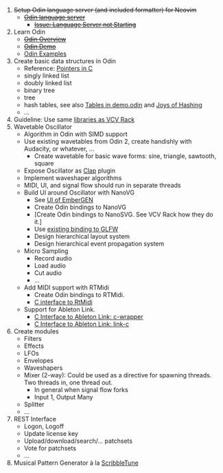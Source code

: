 1. ~~Setup Odin language server (and included formatter) for Neovim~~
	  - ~~[Odin language server](https://github.com/DanielGavin/ols)~~
	    - ~~[Issue: Language Server not Starting](https://github.com/DanielGavin/ols/issues/105)~~
1. Learn Odin
	  - ~~[Odin Overview](https://odin-lang.org/docs/overview/)~~
	  - ~~[Odin Demo](https://github.com/odin-lang/Odin/blob/master/examples/demo/demo.odin)~~
	  - [Odin Examples](https://github.com/odin-lang/examples)
1. Create basic data structures in Odin
	  - Reference: [Pointers in C](https://github.com/mkohlhaas/Pointers-C-Programming)
	  - singly linked list
	  - doubly linked list
	  - binary tree
	  - tree
	  - hash tables, see also [Tables in demo.odin](https://github.com/odin-lang/Odin/blob/master/examples/demo/demo.odin#L902) and [Joys of Hashing](https://github.com/mkohlhaas/Joys-of-Hashing)
	  - ...
1. Guideline: Use same [libraries as VCV Rack](https://github.com/VCVRack/Rack#software-libraries)
1. Wavetable Oscillator
	  - Algorithm in Odin with SIMD support
	  - Use existing wavetables from Odin 2, create handishly with Audacity, or whatever, ...
	    - Create wavetable for basic wave forms: sine, triangle, sawtooth, square
	  - Expose Oscillator as [Clap](https://github.com/free-audio/clap) plugin
	  - Implement waveshaper algorithms
	  - MIDI, UI, and signal flow should run in separate threads
	  - Build UI around Oscillator with NanoVG
	    - See [UI of EmberGEN](https://www.youtube.com/watch?v=mVmcGlQa6_U)
	    - Create Odin bindings to NanoVG
	    - [Create Odin bindings to NanoSVG. See VCV Rack how they do it.]
	    - Use [existing binding to GLFW](https://pkg.odin-lang.org/vendor/glfw/)
	    - Design hierarchical layout system
	    - Design hierarchical event propagation system
	  - Micro Sampling
	    - Record audio
	    - Load audio
	    - Cut audio
	    - ...
	  - Add MIDI support with RTMidi
	    - Create Odin bindings to RTMidi.
	    - [C interface to RtMidi](https://www.music.mcgill.ca/~gary/rtmidi/group__C-interface.html)
	  - Support for Ableton Link.
	    - [C Interface to Ableton Link: c-wrapper](https://github.com/magdaddy/ableton-link-rs/blob/master/c-wrapper/link_rs.cpp)
	    - [C Interface to Ableton Link: link-c](https://github.com/artfwo/link-c)
1. Create modules
	  - Filters
	  - Effects
	  - LFOs
	  - Envelopes
	  - Waveshapers
	  - Mixer (2-way): Could be used as a directive for spawning threads. Two threads in, one thread out.
	    - In general when signal flow forks
	    - Input 1, Output Many
	  - Splitter
	  - ...
1. REST Interface
	  - Logon, Logoff
	  - Update license key
	  - Upload/download/search/... patchsets
	  - Vote for patchsets
	  - ...
1. Musical Pattern Generator à la [ScribbleTune](https://scribbletune.com/)
